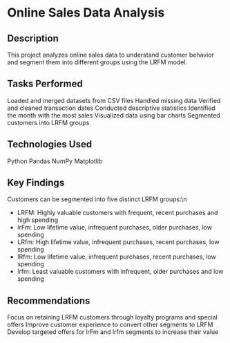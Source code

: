 
# Online Sales Data Analysis

## Description

This project analyzes online sales data to understand customer behavior and segment them into different groups using the LRFM model.

## Tasks Performed

Loaded and merged datasets from CSV files
Handled missing data
Verified and cleaned transaction dates
Conducted descriptive statistics
Identified the month with the most sales
Visualized data using bar charts
Segmented customers into LRFM groups

## Technologies Used

Python
Pandas
NumPy
Matplotlib

## Key Findings

Customers can be segmented into five distinct LRFM groups:\n
- LRFM: Highly valuable customers with frequent, recent purchases and high spending
- lrFm: Low lifetime value, infrequent purchases, older purchases, low spending
- LRfm: High lifetime value, infrequent purchases, recent purchases, low spending
- lRfm: Low lifetime value, infrequent purchases, recent purchases, low spending
- lrfm: Least valuable customers with infrequent, older purchases and low spending

## Recommendations

Focus on retaining LRFM customers through loyalty programs and special offers
Improve customer experience to convert other segments to LRFM
Develop targeted offers for lrFm and lrfm segments to increase their value
